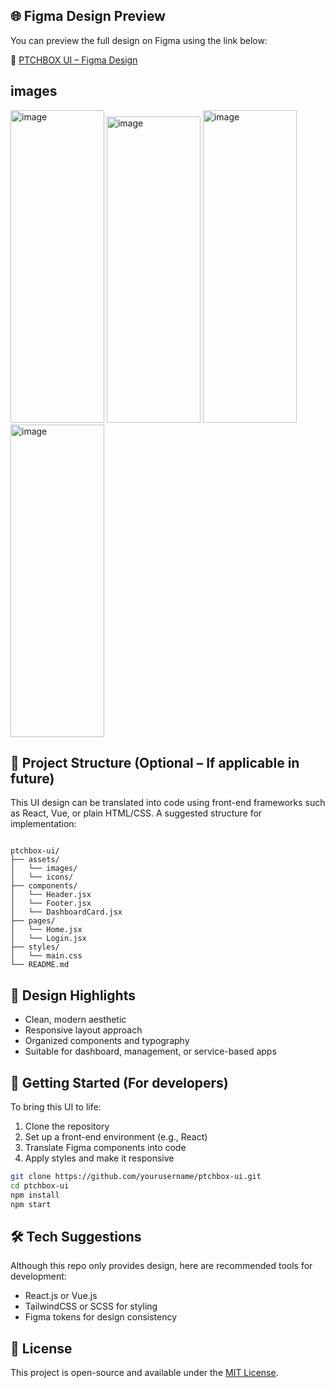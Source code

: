 ## 🌐 Figma Design Preview

You can preview the full design on Figma using the link below:

🔗 [PTCHBOX UI – Figma Design](https://www.figma.com/design/LcM9TEFY975JkY84vhw3vv/PTCHBOX-UI?node-id=317-3&t=8lNhD4tiJHWiThTj-1)

## images

<img width="150" height="500" alt="image" src="https://github.com/user-attachments/assets/ccfcdc99-60af-47a8-a14f-760c20a60ad7" />
<img width="150" height="490" alt="image" src="https://github.com/user-attachments/assets/43eb366a-62c5-40e0-b809-947267b47563" />
<img width="150" height="500" alt="image" src="https://github.com/user-attachments/assets/77b3c2bc-35f2-4eaf-b344-f4359154cd74" />
<img width="150" height="500" alt="image" src="https://github.com/user-attachments/assets/9c722c70-c1c9-42c8-a5ac-b9c5dd494961" />



## 📁 Project Structure (Optional – If applicable in future)

This UI design can be translated into code using front-end frameworks such as React, Vue, or plain HTML/CSS. A suggested structure for implementation:

```

ptchbox-ui/
├── assets/
│   └── images/
│   └── icons/
├── components/
│   └── Header.jsx
│   └── Footer.jsx
│   └── DashboardCard.jsx
├── pages/
│   └── Home.jsx
│   └── Login.jsx
├── styles/
│   └── main.css
└── README.md

````

## 🎨 Design Highlights

- Clean, modern aesthetic
- Responsive layout approach
- Organized components and typography
- Suitable for dashboard, management, or service-based apps

## 🚀 Getting Started (For developers)

To bring this UI to life:
1. Clone the repository
2. Set up a front-end environment (e.g., React)
3. Translate Figma components into code
4. Apply styles and make it responsive

```bash
git clone https://github.com/yourusername/ptchbox-ui.git
cd ptchbox-ui
npm install
npm start
````

## 🛠 Tech Suggestions

Although this repo only provides design, here are recommended tools for development:

* React.js or Vue.js
* TailwindCSS or SCSS for styling
* Figma tokens for design consistency

## 📄 License

This project is open-source and available under the [MIT License](LICENSE).
